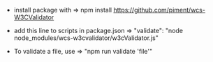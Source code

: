 - install package with => npm install https://github.com/piment/wcs-W3CValidator
- add this line to scripts in package.json => "validate": "node node_modules/wcs-w3cvalidator/w3cValidator.js"

- To validate a file, use => "npm run validate 'file'"
